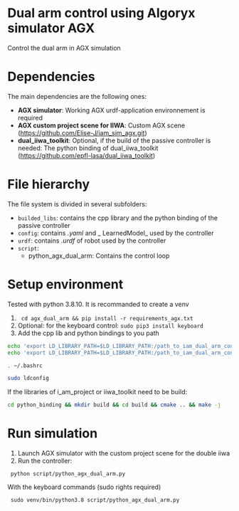 # Dual arm control using Algoryx simulator AGX
Control the dual arm in AGX simulation


# Dependencies
The main dependencies are the following ones:

 - **AGX simulator**: Working AGX urdf-application environnement is required 
 - **AGX custom project scene for IIWA**: Custom AGX scene (https://github.com/Elise-J/iam_sim_agx.git)
 - **dual_iiwa_toolkit**: Optional, if the build of the passive controller is needed: The python binding of dual_iiwa_toolkit (https://github.com/epfl-lasa/dual_iiwa_toolkit)


# File hierarchy

The file system is divided in several subfolders:
 - `builded_libs`: contains the cpp library and the python binding of the passive controller
 - `config`: contains _.yaml_  and _ LearnedModel_ used by the controller
 - `urdf`: contains _.urdf_ of robot used by the controller
 - `script`: 
    - python_agx_dual_arm: Contains the control loop


# Setup environment

Tested with python 3.8.10. It is recommanded to create a venv
1. ` cd agx_dual_arm && pip install -r requirements_agx.txt`
2. Optional: for the keyboard control: `sudo pip3 install keyboard`
3. Add the cpp lib and python bindings to you path
```bash
echo 'export LD_LIBRARY_PATH=$LD_LIBRARY_PATH:/path_to_iam_dual_arm_control/dual_arm_control/python_binding/build/' >> ~/.bashrc
echo 'export LD_LIBRARY_PATH=$LD_LIBRARY_PATH:/path_to_iam_dual_arm_control/agx_dual_arm/builded_libs' >> ~/.bashrc 

. ~/.bashrc

sudo ldconfig
```

If the libraries of i_am_project or iiwa_toolkit need to be build:
```bash
cd python_binding && mkdir build && cd build && cmake .. && make -j
```

# Run simulation

1. Launch AGX simulator with the custom project scene for the double iiwa
2. Run the controller:

```
 python script/python_agx_dual_arm.py
```

With the keyboard commands (sudo rights required)

```
 sudo venv/bin/python3.8 script/python_agx_dual_arm.py
```
